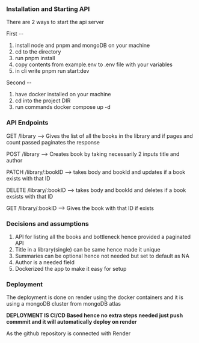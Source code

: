 ### Installation and Starting API
There are 2 ways to start the api server

First --
1. install node and pnpm and mongoDB on your machine
2. cd to the directory
3. run pnpm install
4. copy contents from example.env to .env file with your variables
5. in cli write pnpm run start:dev

Second --
1. have docker installed on your machine
2. cd into the project DIR
3. run commands docker compose up -d




### API Endpoints

GET /library  --> Gives the list of all the books in the library and if pages and count passed paginates the response

POST /library --> Creates book by taking necessarily 2 inputs title and author

PATCH /library/:bookID --> takes body and bookId and updates if a book exists with that ID

DELETE /library/:bookID --> takes body and bookId and deletes if a book exsists with that ID

GET /library/:bookID --> Gives the book with that ID if exists


### Decisions and assumptions
1. API for listing all the books and bottleneck hence provided a paginated API
2. Title in a library(single) can be same hence made it unique
3. Summaries can be optional hence not needed but set to default as NA
4. Author is a needed field
5. Dockerized the app to make it easy for setup


### Deployment
The deployment is done on render using the docker containers and it is using a mongoDB cluster from mongoDB atlas

**DEPLOYMENT IS CI/CD Based hence no extra steps needed just push commmit and it will automatically deploy on render**

As the github repository is connected with Render

